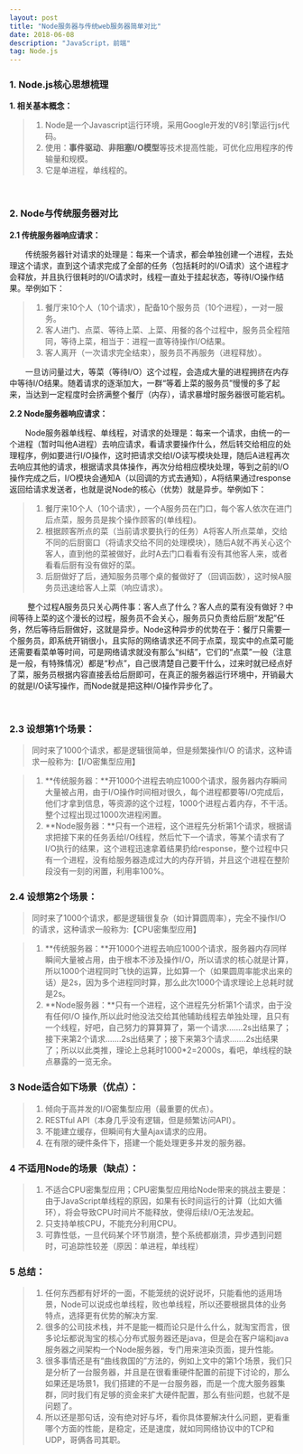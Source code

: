 ```yaml
---
layout: post
title: "Node服务器与传统web服务器简单对比"
date: 2018-06-08
description: "JavaScript，前端"
tag: Node.js
--- 
```

### **1. Node.js核心思想梳理**
**1. 相关基本概念：**

> 1. Node是一个Javascript运行环境，采用Google开发的V8引擎运行js代码。
> 2. 使用：**事件驱动**、**非阻塞I/O模型**等技术提高性能，可优化应用程序的传输量和规模。
> 3. 它是单进程，单线程的。

<br>

### **2. Node与传统服务器对比**
**2.1 传统服务器响应请求：**

&emsp;&emsp;传统服务器针对请求的处理是：每来一个请求，都会单独创建一个进程，去处理这个请求，直到这个请求完成了全部的任务（包括耗时的I/O请求）这个进程才会释放，并且执行很耗时的I/O请求时，线程一直处于挂起状态，等待I/O操作结果。举例如下：
	
> 1. 餐厅来10个人（10个请求），配备10个服务员（10个进程），一对一服务。
> 2. 客人进门、点菜、等待上菜、上菜、用餐的各个过程中，服务员全程陪同，等待上菜，相当于：进程一直等待操作I/O结果。
> 3. 客人离开（一次请求完全结束），服务员不再服务（进程释放）。
 
&emsp;&emsp;一旦访问量过大，等菜（等待I/O）这个过程，会造成大量的进程拥挤在内存中等待I/O结果。随着请求的逐渐加大，一群“等着上菜的服务员”慢慢的多了起来，当达到一定程度时会挤满整个餐厅（内存），请求暴增时服务器很可能宕机。



**2.2 Node服务器响应请求：**

&emsp;&emsp;Node服务器单线程、单线程，对请求的处理是：每来一个请求，由统一的一个进程（暂时叫他A进程）去响应请求，看请求要操作什么，然后转交给相应的处理程序，例如要进行I/O操作，这时把请求交给I/O读写模块处理，随后A进程再次去响应其他的请求，根据请求具体操作，再次分给相应模块处理，等到之前的I/O操作完成之后，I/O模块会通知A（以回调的方式去通知），A将结果通过response返回给请求发送者，也就是说Node的核心（优势）就是异步。举例如下：

> 1. 餐厅来10个人（10个请求），一个A服务员在门口，每个客人依次在进门后点菜，服务员是挨个操作顾客的(单线程)。
> 2. 根据顾客所点的菜（当前请求要执行的任务）A将客人所点菜单，交给不同的后厨窗口（将请求交给不同的处理模块），随后A就不再关心这个客人，直到他的菜被做好，此时A去门口看看有没有其他客人来，或者看看后厨有没有做好的菜。
> 2. 后厨做好了后，通知服务员哪个桌的餐做好了（回调函数），这时候A服务员迅速给客人上菜（响应请求）。

&emsp;&emsp; 整个过程A服务员只关心两件事：客人点了什么？客人点的菜有没有做好？中间等待上菜的这个漫长的过程，服务员不会关心，服务员只负责给后厨“发配”任务，然后等待后厨做好，这就是异步。Node这种异步的优势在于：餐厅只需要一个服务员，即系统开销很小，且实际的网络请求还不同于点菜，现实中的点菜可能还需要看菜单等时间，可是网络请求就没有那么“纠结”，它们的“点菜”一般（注意是一般，有特殊情况）都是“秒点”，自己很清楚自己要干什么，过来时就已经点好了菜，服务员根据内容直接丢给后厨即可，在真正的服务器运行环境中，开销最大的就是I/O读写操作，而Node就是把这种I/O操作异步化了。

<br>

### **2.3 设想第1个场景：**

> 同时来了1000个请求，都是逻辑很简单，但是频繁操作I/O 的请求，这种请求一般称为:【I/O密集型应用】

> 1. **传统服务器：**开1000个进程去响应1000个请求，服务器内存瞬间大量被占用，由于I/O操作时间相对很久，每个进程都要等I/O完成后，他们才拿到信息，等资源的这个过程，1000个进程占着内存，不干活。整个过程出现过1000次进程闲置。
> 2. **Node服务器：**只有一个进程，这个进程先分析第1个请求，根据请求把接下来的任务丢给I/O线程，然后忙下一个请求，等某个请求有了I/O执行的结果，这个进程迅速拿着结果扔给response，整个过程中只有一个进程，没有给服务器造成过大的内存开销，并且这个进程在整阶段没有一刻的闲置，利用率100%。


### **2.4 设想第2个场景：**

> 同时来了1000个请求，都是逻辑很复杂（如计算圆周率），完全不操作I/O 的请求，这种请求一般称为:【CPU密集型应用】

> 1. **传统服务器：**开1000个进程去响应1000个请求，服务器内存同样瞬间大量被占用，由于根本不涉及操作I/O，所以请求的核心就是计算，所以1000个进程同时飞快的运算，比如算一个（如果圆周率能求出来的话）是2s，因为多个进程同时算，那么此次1000个请求理论上总耗时就是2s。
> 2. **Node服务器：**只有一个进程，这个进程先分析第1个请求，由于没有任何I/O 操作,所以此时他没法交给其他辅助线程去单独处理，且只有一个线程，好吧，自己努力的算算算了，第一个请求.......2s出结果了；接下来第2个请求.......2s出结果了；接下来第3个请求.......2s出结果了；所以以此类推，理论上总耗时1000*2=2000s，看吧，单线程的缺点暴露的一览无余。


### **3 Node适合如下场景（优点）：**	

> 1. 倾向于高并发的I/O密集型应用（最重要的优点）。
> 2. RESTful API（本身几乎没有逻辑，但是频繁访问API）。
> 3. 不能建立缓存，但瞬间有大量Ajax请求的应用。
> 4. 在有限的硬件条件下，搭建一个能处理更多并发的服务器。

### **4 不适用Node的场景（缺点）：**	

> 1. 不适合CPU密集型应用；CPU密集型应用给Node带来的挑战主要是：由于JavaScript单线程的原因，如果有长时间运行的计算（比如大循环），将会导致CPU时间片不能释放，使得后续I/O无法发起。
> 2. 只支持单核CPU，不能充分利用CPU。
> 3. 可靠性低，一旦代码某个环节崩溃，整个系统都崩溃，异步遇到问题时，可追踪性较差（原因：单进程，单线程）

### **5 总结：**	


> 1. 任何东西都有好坏的一面，不能笼统的说好说坏，只能看他的适用场景，Node可以说成也单线程，败也单线程，所以还要根据具体的业务特点，选择更有优势的解决方案.
> 2. 很多的公司技术栈，并不是能一概而论只是什么什么，就淘宝而言，很多论坛都说淘宝的核心分布式服务器还是java，但是会在客户端和java服务器之间架构一个Node服务器，专门用来渲染页面，提升性能。
> 3. 很多事情还是有“曲线救国的”方法的，例如上文中的第1个场景，我们只是分析了一台服务器，并且是在很看重硬件配置的前提下讨论的，那么如果还是场景1，我们搭建的不是一台服务器，而是一个庞大服务器集群，同时我们有足够的资金来扩大硬件配置，那么有些问题，也就不是问题了。
> 3. 所以还是那句话，没有绝对好与坏，看你具体要解决什么问题，更看重哪个方面的性能，是稳定，还是速度，就如同网络协议中的TCP和UDP，哥俩各司其职。